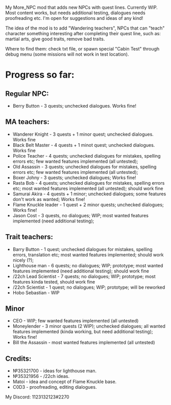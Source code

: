 My More_NPC mod that adds new NPCs with quest lines. Currently WIP. Most content works, but needs additional testing, dialogues needs proofreading etc. I'm open for suggestions and ideas of any kind!

The idea of the mod is to add "Wandering teachers", NPCs that can "teach" character something interesting after completing their quest line, such as: martial arts, give good traits, remove bad traits.

Where to find them: check txt file, or spawn special "Cabin Test" through debug menu (some missions will not work in test location).

# Progress so far:

##  Regular NPC:
* Berry Button - 3 quests; unchecked dialogues. Works fine!
	
## MA teachers:
* Wanderer Knight - 3 quests + 1 minor quest; unchecked dialogues. Works fine
* Black Belt Master - 4 quests + 1 minot quest; unchecked dialogues. Works fine
* Police Teacher - 4 quests; unchecked dialogues for mistakes, spelling errors etc; few wanted features implemented (all untested);
* Old Assassin - 3 quests; unchecked dialogues for mistakes, spelling errors etc; few wanted features implemented (all untested);
* Boxer Johny - 3 quests; unchecked dialogues; Works fine!
* Rasta Bob - 4 quests; unchecked dialogues for mistakes, spelling errors etc; most wanted features implemented (all untested); should work fine
* Samurai Akira - 4 quests + 1 minor; unchecked dialogues; some features don't work as wanted; Works fine!
* Flame Knuckle leader - 1 quest + 2 minor quests; unchecked dialogues; Works fine!
* Jason Cost - 3 quests, no dialogues; WIP; most wanted features implemented (need additional testing);

## Trait teachers:
* Barry Button - 1 quest; unchecked dialogues for mistakes, spelling errors, translation etc; most wanted features implemented; should work nicely (?);
* Lighthouse man - 6 quests; no dialogues; WIP; prototype; most wanted features implemented (need additional testing); should work fine
* /22ch Lead Scientist - 7 quests; no dialogues; WIP; prototype; most features kinda tested, should work fine
* /22ch Scientist - 1 quest; no dialogues; WIP; prototype; will be reworked
* Hobo Sebastian - WIP
	
## Minor 
* CEO - WIP; few wanted features implemented (all untested)
* Moneylender - 3 minor quests (2 WIP); unchecked dialogues; all wanted features implemented (kinda working, but need additional testing); Works fine!
* Bill the Assassin - most wanted features implemented (all untested)

## Credits:
* №35321700 - ideas for lighthouse man.
* №35321956 - /22ch ideas.
* Matoi - idea and concept of Flame Knuckle base.
* C0D3 - proofreading, editing dialogues.

My Discord: 1123132123#2270
